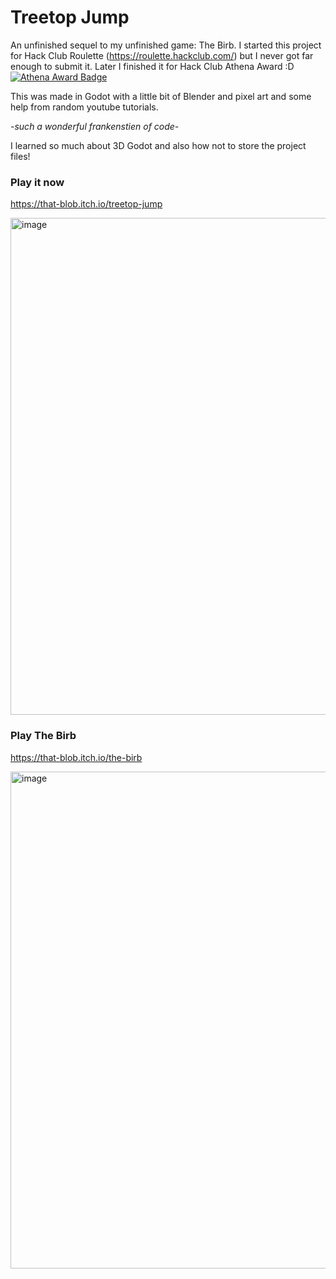 # Treetop Jump
An unfinished sequel to my unfinished game: The Birb. I started this project for Hack Club Roulette (https://roulette.hackclub.com/) but I never got far enough to submit it. Later I finished it for Hack Club Athena Award :D [![Athena Award Badge](https://img.shields.io/endpoint?url=https%3A%2F%2Faward.athena.hackclub.com%2Fapi%2Fbadge)](https://award.athena.hackclub.com?utm_source=readme)

This was made in Godot with a little bit of Blender and pixel art and some help from random youtube tutorials.

_-such a wonderful frankenstien of code-_

I learned so much about 3D Godot and also how not to store the project files!

### Play it now
https://that-blob.itch.io/treetop-jump

<img width="1669" height="795" alt="image" src="https://github.com/user-attachments/assets/6248c04c-4eca-4bc5-b583-db09a1535f50" />


### Play The Birb
https://that-blob.itch.io/the-birb

<img width="1669" height="795" alt="image" src="https://github.com/user-attachments/assets/2db2c15b-ad37-46aa-978a-55857713f2a0" />
